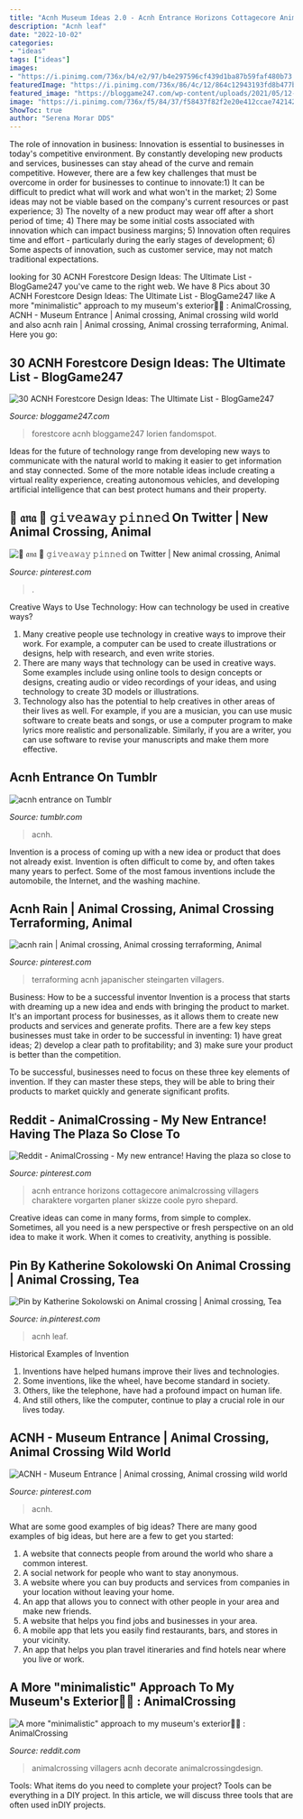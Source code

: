 ```yaml
---
title: "Acnh Museum Ideas 2.0 - Acnh Entrance Horizons Cottagecore Animalcrossing Villagers Charaktere Vorgarten Planer Skizze Coole Pyro Shepard"
description: "Acnh leaf"
date: "2022-10-02"
categories:
- "ideas"
tags: ["ideas"]
images:
- "https://i.pinimg.com/736x/b4/e2/97/b4e297596cf439d1ba87b59faf480b73.jpg"
featuredImage: "https://i.pinimg.com/736x/86/4c/12/864c12943193fd8b477b98bddcc112e9.jpg"
featured_image: "https://bloggame247.com/wp-content/uploads/2021/05/12-fancy-forestcore-view-acnh.jpg"
image: "https://i.pinimg.com/736x/f5/84/37/f58437f82f2e20e412ccae7421425a8d.jpg"
ShowToc: true
author: "Serena Morar DDS"
---
```



The role of innovation in business:
Innovation is essential to businesses in today's competitive environment. By constantly developing new products and services, businesses can stay ahead of the curve and remain competitive. However, there are a few key challenges that must be overcome in order for businesses to continue to innovate:1) It can be difficult to predict what will work and what won't in the market; 2) Some ideas may not be viable based on the company's current resources or past experience; 3) The novelty of a new product may wear off after a short period of time; 4) There may be some initial costs associated with innovation which can impact business margins; 5) Innovation often requires time and effort - particularly during the early stages of development; 6) Some aspects of innovation, such as customer service, may not match traditional expectations.

	

		
looking for 30 ACNH Forestcore Design Ideas: The Ultimate List - BlogGame247 you've came to the right web. We have 8 Pics about 30 ACNH Forestcore Design Ideas: The Ultimate List - BlogGame247 like A more &quot;minimalistic&quot; approach to my museum&#039;s exterior🌲🌷 : AnimalCrossing, ACNH - Museum Entrance | Animal crossing, Animal crossing wild world and also acnh rain | Animal crossing, Animal crossing terraforming, Animal. Here you go:
		
    
## 30 ACNH Forestcore Design Ideas: The Ultimate List - BlogGame247

<img loading=lazy src="https://bloggame247.com/wp-content/uploads/2021/05/12-fancy-forestcore-view-acnh.jpg" onerror="this.onerror=null;this.src='https://tse2.mm.bing.net/th?id=OIP.TLaZ0k3pyBbIQQFbzrfw5gHaEK&amp;pid=15.1';" alt="30 ACNH Forestcore Design Ideas: The Ultimate List - BlogGame247">

_Source: bloggame247.com_

>forestcore acnh bloggame247 lorien fandomspot. 

	

Ideas for the future of technology range from developing new ways to communicate with the natural world to making it easier to get information and stay connected. Some of the more notable ideas include creating a virtual reality experience, creating autonomous vehicles, and developing artificial intelligence that can best protect humans and their property.

    
## 🌱 𝔞𝔫𝔞 🌱 𝚐𝚒𝚟𝚎𝚊𝚠𝚊𝚢 𝚙𝚒𝚗𝚗𝚎𝚍 On Twitter | New Animal Crossing, Animal

<img loading=lazy src="https://i.pinimg.com/736x/f5/84/37/f58437f82f2e20e412ccae7421425a8d.jpg" onerror="this.onerror=null;this.src='https://tse3.mm.bing.net/th?id=OIP.bdp3J8Y_WzvpdiFOLAXFAAHaEK&amp;pid=15.1';" alt="🌱 𝔞𝔫𝔞 🌱 𝚐𝚒𝚟𝚎𝚊𝚠𝚊𝚢 𝚙𝚒𝚗𝚗𝚎𝚍 on Twitter | New animal crossing, Animal">

_Source: pinterest.com_

>. 

	

Creative Ways to Use Technology: How can technology be used in creative ways?
1. Many creative people use technology in creative ways to improve their work. For example, a computer can be used to create illustrations or designs, help with research, and even write stories.
2. There are many ways that technology can be used in creative ways. Some examples include using online tools to design concepts or designs, creating audio or video recordings of your ideas, and using technology to create 3D models or illustrations.
3. Technology also has the potential to help creatives in other areas of their lives as well. For example, if you are a musician, you can use music software to create beats and songs, or use a computer program to make lyrics more realistic and personalizable. Similarly, if you are a writer, you can use software to revise your manuscripts and make them more effective. 
    
## Acnh Entrance On Tumblr

<img loading=lazy src="https://64.media.tumblr.com/84b5b19d6eb76c313e07f43180d4c57a/0bc5477166a614c9-17/s640x960/a5fff0755ee34de94dbe4a8f3f3d7ea2aed1e41f.jpg" onerror="this.onerror=null;this.src='https://tse3.mm.bing.net/th?id=OIP.xjQxSXWRoVF8sgYnAXvW-gHaFk&amp;pid=15.1';" alt="acnh entrance on Tumblr">

_Source: tumblr.com_

>acnh. 

	

Invention is a process of coming up with a new idea or product that does not already exist. Invention is often difficult to come by, and often takes many years to perfect. Some of the most famous inventions include the automobile, the Internet, and the washing machine.

    
## Acnh Rain | Animal Crossing, Animal Crossing Terraforming, Animal

<img loading=lazy src="https://i.pinimg.com/736x/b4/e2/97/b4e297596cf439d1ba87b59faf480b73.jpg" onerror="this.onerror=null;this.src='https://tse3.mm.bing.net/th?id=OIP.FRWG7s5Jw1y1L8mtQ21CKAHaEK&amp;pid=15.1';" alt="acnh rain | Animal crossing, Animal crossing terraforming, Animal">

_Source: pinterest.com_

>terraforming acnh japanischer steingarten villagers. 

	

Business: How to be a successful inventor
Invention is a process that starts with dreaming up a new idea and ends with bringing the product to market. It's an important process for businesses, as it allows them to create new products and services and generate profits.
There are a few key steps businesses must take in order to be successful in inventing: 1) have great ideas; 2) develop a clear path to profitability; and 3) make sure your product is better than the competition.

To be successful, businesses need to focus on these three key elements of invention. If they can master these steps, they will be able to bring their products to market quickly and generate significant profits.

    
## Reddit - AnimalCrossing - My New Entrance! Having The Plaza So Close To

<img loading=lazy src="https://i.pinimg.com/736x/ba/a2/af/baa2afa8d171fffccc073faf61e70481.jpg" onerror="this.onerror=null;this.src='https://tse2.mm.bing.net/th?id=OIP.nfTWRZ4w8tGqDAilW7CBwQHaIO&amp;pid=15.1';" alt="Reddit - AnimalCrossing - My new entrance! Having the plaza so close to">

_Source: pinterest.com_

>acnh entrance horizons cottagecore animalcrossing villagers charaktere vorgarten planer skizze coole pyro shepard. 

	

Creative ideas can come in many forms, from simple to complex. Sometimes, all you need is a new perspective or fresh perspective on an old idea to make it work. When it comes to creativity, anything is possible.

    
## Pin By Katherine Sokolowski On Animal Crossing | Animal Crossing, Tea

<img loading=lazy src="https://i.pinimg.com/736x/86/4c/12/864c12943193fd8b477b98bddcc112e9.jpg" onerror="this.onerror=null;this.src='https://tse2.mm.bing.net/th?id=OIP.QoTVuM46D1cqRL5xcZmwHQHaEK&amp;pid=15.1';" alt="Pin by Katherine Sokolowski on Animal crossing | Animal crossing, Tea">

_Source: in.pinterest.com_

>acnh leaf. 

	

Historical Examples of Invention
1. Inventions have helped humans improve their lives and technologies. 
2. Some inventions, like the wheel, have become standard in society. 
3. Others, like the telephone, have had a profound impact on human life. 
4. And still others, like the computer, continue to play a crucial role in our lives today.

    
## ACNH - Museum Entrance | Animal Crossing, Animal Crossing Wild World

<img loading=lazy src="https://i.pinimg.com/originals/3f/12/ba/3f12ba0934b91a86a7ea4cf4187f61a5.jpg" onerror="this.onerror=null;this.src='https://tse1.mm.bing.net/th?id=OIP.pGCl0rJDg2dHpytibRXcqwHaEK&amp;pid=15.1';" alt="ACNH - Museum Entrance | Animal crossing, Animal crossing wild world">

_Source: pinterest.com_

>acnh. 

	

What are some good examples of big ideas?
There are many good examples of big ideas, but here are a few to get you started:
1. A website that connects people from around the world who share a common interest. 
2. A social network for people who want to stay anonymous. 
3. A website where you can buy products and services from companies in your location without leaving your home. 
4. An app that allows you to connect with other people in your area and make new friends. 
5. A website that helps you find jobs and businesses in your area. 
6. A mobile app that lets you easily find restaurants, bars, and stores in your vicinity. 
7. An app that helps you plan travel itineraries and find hotels near where you live or work.

    
## A More &quot;minimalistic&quot; Approach To My Museum&#039;s Exterior🌲🌷 : AnimalCrossing

<img loading=lazy src="https://i.redd.it/zpcsyv3nb5v41.jpg" onerror="this.onerror=null;this.src='https://tse4.mm.bing.net/th?id=OIP.zqnrOum8P3KGWEone439vAHaEK&amp;pid=15.1';" alt="A more &quot;minimalistic&quot; approach to my museum&#039;s exterior🌲🌷 : AnimalCrossing">

_Source: reddit.com_

>animalcrossing villagers acnh decorate animalcrossingdesign. 

	

Tools: What items do you need to complete your project?
Tools can be everything in a DIY project. In this article, we will discuss three tools that are often used inDIY projects.

